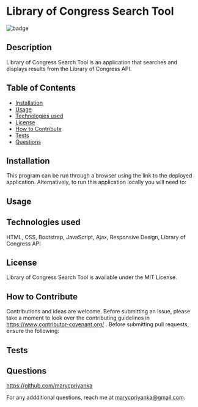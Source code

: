 # Library of Congress Search Tool
![badge](https://img.shields.io/badge/MIT-License-blue.svg)

## Description

Library of Congress Search Tool is an application that searches and displays results from the Library of Congress API.

## Table of Contents 

- [Installation](#installation)
- [Usage](#usage)
- [Technologies used](#technologies-used)
- [License](#license)
- [How to Contribute](#how-to-contribute)
- [Tests](#tests)
- [Questions](#questions)

## Installation

This program can be run through a browser using the link to the deployed application. Alternatively, to run this application locally you will need to:

## Usage



##  Technologies used

HTML, CSS, Bootstrap, JavaScript, Ajax, Responsive Design,  Library of Congress API

## License

Library of Congress Search Tool is available under the MIT License.

## How to Contribute

Contributions and ideas are welcome. Before submitting an issue, please take a moment to look over the contributing guidelines in https://www.contributor-covenant.org/ . Before submitting pull requests, ensure the following:

## Tests



## Questions

https://github.com/marycpriyanka

For any addditional questions, reach me at marycpriyanka@gmail.com.
